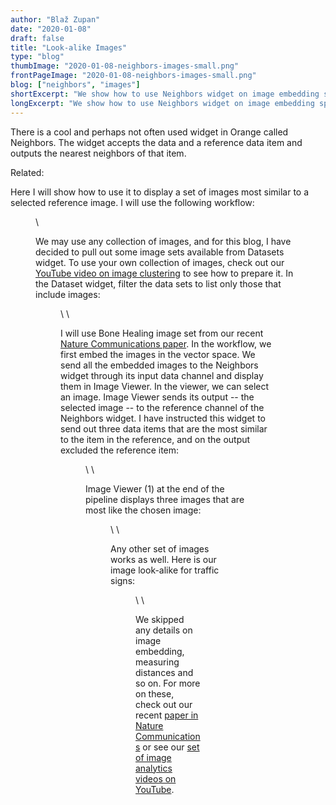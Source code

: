 ```yaml
---
author: "Blaž Zupan"
date: "2020-01-08"
draft: false
title: "Look-alike Images"
type: "blog"
thumbImage: "2020-01-08-neighbors-images-small.png"
frontPageImage: "2020-01-08-neighbors-images-small.png"
blog: ["neighbors", "images"]
shortExcerpt: "We show how to use Neighbors widget on image embedding space to find image look-alikes."
longExcerpt: "We show how to use Neighbors widget on image embedding space to find image look-alikes."
---
```


There is a cool and perhaps not often used widget in Orange called Neighbors. The widget accepts the data and a reference data item and outputs the nearest neighbors of that item.

Related: <LinkNew url="/blog/2018/02/02/image-analytics-workshop-at-aiucd-2018/" name="Image Analytics Workshop at AIUCD 2018"/>

Here I will show how to use it to display a set of images most similar to a selected reference image. I will use the following workflow:

<Figure src="2020-01-08-neighbors-images-workflow.png" />
\

We may use any collection of images, and for this blog, I have decided to pull out some image sets available from Datasets widget. To use your own collection of images, check out our [YouTube video on image clustering](https://www.youtube.com/watch?v=Iu8g2Twjn9U) to see how to prepare it. In the Dataset widget, filter the data sets to list only those that include images:

<Figure src="2020-01-08-neighbors-images-datasets.png" />
\
\

I will use Bone Healing image set from our recent [Nature Communications paper](https://www.nature.com/articles/s41467-019-12397-x). In the workflow, we first embed the images in the vector space. We send all the embedded images to the Neighbors widget through its input data channel and display them in Image Viewer. In the viewer, we can select an image. Image Viewer sends its output -- the selected image -- to the reference channel of the Neighbors widget. I have instructed this widget to send out three data items that are the most similar to the item in the reference, and on the output excluded the reference item:

<Figure src="2020-01-08-neighbors-images-neighbors.png" />
\
\

Image Viewer (1) at the end of the pipeline displays three images that are most like the chosen image:

<Figure src="2020-01-08-neighbors-images-result.png" />
\
\

Any other set of images works as well. Here is our image look-alike for traffic signs:

<Figure src="2020-01-08-neighbors-images-bicycles.png" />
\
\

We skipped any details on image embedding, measuring distances and so on. For more on these, check out our recent [paper in Nature Communications](https://www.nature.com/articles/s41467-019-12397-x) or see our [set of image analytics videos on YouTube](https://www.youtube.com/watch?v=Iu8g2Twjn9U).
